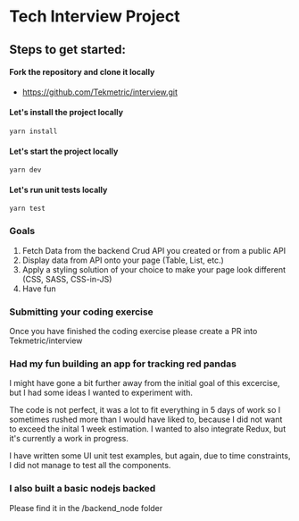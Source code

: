 # Tech Interview Project

## Steps to get started:

#### Fork the repository and clone it locally
- https://github.com/Tekmetric/interview.git

#### Let's install the project locally
`yarn install`

#### Let's start the project locally
`yarn dev`

#### Let's run unit tests locally
`yarn test`

### Goals
1. Fetch Data from the backend Crud API you created or from a public API
2. Display data from API onto your page (Table, List, etc.)
3. Apply a styling solution of your choice to make your page look different (CSS, SASS, CSS-in-JS)
4. Have fun

### Submitting your coding exercise
Once you have finished the coding exercise please create a PR into Tekmetric/interview

### Had my fun building an app for tracking red pandas
I might have gone a bit further away from the initial goal of this excercise, but I had some ideas I wanted to experiment with.

The code is not perfect, it was a lot to fit everything in 5 days of work so I sometimes rushed more than I would have liked to, because I did not want to exceed the inital 1 week estimation.
I wanted to also integrate Redux, but it's currently a work in progress.

I have written some UI unit test examples, but again, due to time constraints, I did not manage to test all the components.

### I also built a basic nodejs backed
Please find it in the /backend_node folder
